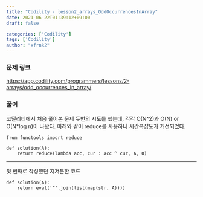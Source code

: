 ```yaml
---
title: "Codility - lesson2_arrays_OddOccurrencesInArray"
date: 2021-06-22T01:39:12+09:00
draft: false

categories: ['Codility']
tags: ['Codility']
author: "xfrnk2"
---
```

### 문제 링크
https://app.codility.com/programmers/lessons/2-arrays/odd_occurrences_in_array/
### 풀이
코딜리티에서 처음 풀어본 문제
두번의 시도를 했는데, 각각 O(N^2)과  O(N) or O(N*log n)이 나왔다.
아래와 같이 reduce를 사용하니 시간복잡도가 개선되었다.
~~~
from functools import reduce

def solution(A):
    return reduce(lambda acc, cur : acc ^ cur, A, 0)
~~~
---
첫 번째로 작성했던 지저분한 코드
~~~
def solution(A):
    return eval('^'.join(list(map(str, A))))
~~~

